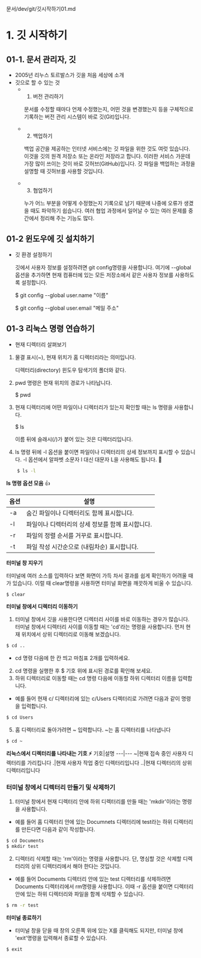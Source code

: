 문서/dev/git/깃시작하기01.md
# 1. 깃 시작하기
## 01-1. 문서 관리자, 깃
- 2005년 리누스 토르발스가 깃을 처음 세상에 소개
- 깃으로 할 수 있는 것
    - 1. 버전 관리하기

        문서를 수정할 때마다 언제 수정했는지, 어떤 것을 변경했는지 등을 구체적으로 기록하는 버전 관리 시스템이 바로 깃(Git)입니다.
    - 2. 백업하기

        백업 공간을 제공하는 인터넷 서비스에는 깃 파일을 위한 것도 여럿 있습니다. 이것을 깃의 원격 저장소 또는 온라인 저장라고 합니다. 이러한 서비스 가운데 가장 많이 쓰이는 것이 바로 깃허브(GitHub)입니다. 깃 파일을 백업하는 과정을 설명할 때 깃허브를 사용할 것입니다.
    - 3. 협업하기

        누가 어느 부분을 어떻게 수정했는지 기록으로 남기 때문에 나중에 오류가 생겼을 때도 파악하기 쉽습니다. 여러 협업 과정에서 일어날 수 있는 여러 문제를 중간에서 정리해 주는 기능도 많다.
## 01-2 윈도우에 깃 설치하기
- 깃 환경 설정하기

    깃에서 사용자 정보를 설정하려면 git config명령을 사용합니다. 여기에 --global 옵션을 추가하면 현재 컴퓨터에 있는 모든 저장소에서 같은 사용자 정보를 사용하도록 설정합니다.

    $ git config --global user.name "이름"

    $ git config --global user.email "메일 주소"
## 01-3 리눅스 명령 연습하기
- 현재 디렉터리 살펴보기
1. 물결 표시(~), 현재 위치가 홈 디렉터리라는 의미입니다.
    
    디렉터리(directory) 윈도우 탐색기의 폴더와 같다.
2. pwd 명령은 현재 위치의 경로가 나타납니다.

    $ pwd

3. 현재 디렉터리에 어떤 파일이나 디렉터리가 있는지 확인할 때는 ls 명령을 사용합니다.

    $ ls

    이름 뒤에 슬래시(/)가 붙어 있는 것은 디렉터리입니다.

4. ls 명령 뒤에 -l 옵션을 붙이면 파일이나 디렉터리의 상세 정보까지 표시할 수 있습니다. -l 옵션에서 알파벳 소문자 l  대신 대문자 L을 사용해도 됩니다. :eyes:
```bash
    $ ls -l
```
**ls 명령 옵션 모음** :+1:

| 옵션 | 설명 |
|---|---|
| -a | 숨긴 파일이나 디렉터리도 함께 표시합니다. |
| -l | 파일이나 디렉터리의 상세 정보를 함께 표시합니다. |
| -r | 파일의 정렬 순서를 거꾸로 표시합니다. |
| -t | 파일 작성 시간순으로 (내림차순) 표시합니다. |

**터미널 창 지우기**

터미널에 여러 소스를 입력하다 보면 화면이 가득 차서 결과를 쉽게 확인하기 어려울 때가 있습니다. 이럴 때 clear명령을 사용하면 터미널 화면을 깨끗하게 비울 수 있습니다.
```bash
$ clear
```

**터미널 창에서 디렉터리 이동하기**
1. 터미널 창에서 깃을 사용한다면 디렉터리 사이를 바로 이동하는 경우가 많습니다. 터미널 창에서 디렉터리 사이를 이동할 때는 'cd'라는 명령을 사용합니다. 먼저 현재 위치에서 상위 디렉터리로 이동해 보겠습니다.
```bash
$ cd ..
```
- cd 명령 다음에 한 칸 띄고 마침표 2개를 입력하세요.
2. cd 명령을 실행한 후 $ 기호 위에 표시된 경로를 확인해 보세요.
3. 하위 디렉터리로 이동할 때는 cd 명령 다음에 이동할 하위 디렉터리 이름을 입력합니다.
- 예를 들어 현재 c/ 디렉터리에 있는 c/Users 디렉터리로 가려면 다음과 같이 명령을 입력합니다.
```bash
$ cd Users
```
5. 홈 디렉터리로 돌아가려면 ~ 입력합니다. ~는 홈 디렉터리를 나타냅니다
```bash
$ cd ~
```
**리눅스에서 디렉터리를 나타내는 기호 ⚡**
기호|설명
---|---
~|현재 접속 중인 사용자 디렉터리를 가리킵니다
.|현재 사용자 작업 중인 디렉터리입니다
..|현재 디렉터리의 상위 디렉터리입니다
### 터미널 창에서 디렉터리 만들기 및 삭제하기
1. 터미널 창에서 현재 디렉터리 안에 하위 디렉터리를 만들 때는 'mkdir'이라는 명령을 사용합니다.
- 예를 들어 홈 디렉터리 안에 있는 Documnets 디렉터리에 test라는 하위 디렉터리를 만든다면 다음과 같이 작성합니다.
```bash
$ cd Documents
$ mkdir test
```
2. 디렉터리 삭제할 때는 'rm'이라는 명령을 사용합니다. 단, 명심할 것은 삭제할 디렉터리의 상위 디렉터리에서 해야 한다는 것입니다.
- 예를 들어 Documents 디렉터리 안에 있는 test 디렉터리를 삭제하려면 Documents 디렉터리에서 rm명령을 사용합니다. 이때 -r 옵션을 붙이면 디렉터리 안에 있는 하위 디렉터리와 파일을 함께 삭제할 수 있습니다.
```bash
$ rm -r test
```
**터미널 종료하기**
- 터미널 창을 닫을 때 창의 오른쪽 위에 있는 X를 클릭해도 되지만, 터미널 창에 'exit'명령을 입력해서 종료할 수 있습니다.
```bash
$ exit
```







